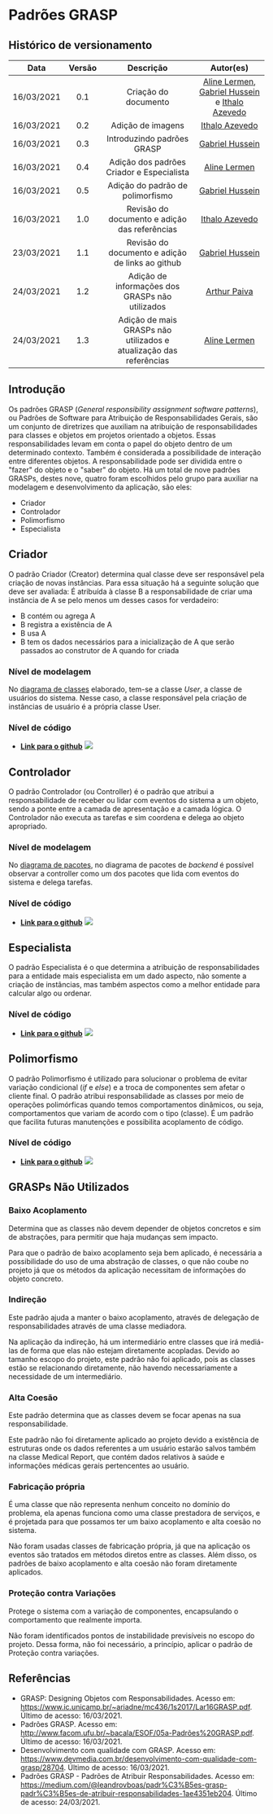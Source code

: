 # Padrões GRASP

## Histórico de versionamento                                                                                    

|    Data    | Versão |                             Descrição                              |                                                                         Autor(es)                                                                         |
| :--------: | :----: | :----------------------------------------------------------------: | :-------------------------------------------------------------------------------------------------------------------------------------------------------: |
| 16/03/2021 |  0.1   |                        Criação do documento                        | [Aline Lermen](https://github.com/AlineLermen), [Gabriel Hussein](https://github.com/GabrielHussein) e [Ithalo Azevedo](https://github.com/ithaloazevedo) |
| 16/03/2021 |  0.2   |                         Adição de imagens                          |                                                    [Ithalo Azevedo](https://github.com/ithaloazevedo)                                                     |
| 16/03/2021 |  0.3   |                     Introduzindo padrões GRASP                     |                                                   [Gabriel Hussein](https://github.com/GabrielHussein)                                                    |
| 16/03/2021 |  0.4   |             Adição dos padrões Criador e Especialista              |                                                      [Aline Lermen](https://github.com/AlineLermen)                                                       |
| 16/03/2021 |  0.5   |                  Adição do padrão de polimorfismo                  |                                                   [Gabriel Hussein](https://github.com/GabrielHussein)                                                    |
| 16/03/2021 |  1.0   |           Revisão do documento e adição das referências            |                                                    [Ithalo Azevedo](https://github.com/ithaloazevedo)                                                     |
| 23/03/2021 |  1.1   |          Revisão do documento e adição de links ao github          |                                                   [Gabriel Hussein](https://github.com/GabrielHussein)                                                    |
| 24/03/2021 |  1.2   |          Adição de informações dos GRASPs não utilizados           |                                                      [Arthur Paiva](https://github.com/ArthurPaivaT)                                                      |
| 24/03/2021 |  1.3   | Adição de mais GRASPs não utilizados e atualização das referências |                                                      [Aline Lermen](https://github.com/AlineLermen)                                                       |

## Introdução
 
Os padrões GRASP (*General responsibility assignment software patterns*), ou Padrões de Software para Atribuição de Responsabilidades Gerais, são um conjunto de diretrizes que auxiliam na atribuição de responsabilidades para classes e objetos em projetos orientado a objetos. Essas responsabilidades levam em conta o papel do objeto dentro de um determinado contexto. Também é considerada a possibilidade de interação entre diferentes objetos. A responsabilidade pode ser dividida entre o "fazer" do objeto e o "saber" do objeto. Há um total de nove padrões GRASPs, destes nove, quatro foram escolhidos pelo grupo para auxiliar na modelagem e desenvolvimento da aplicação, são eles:

* Criador
* Controlador
* Polimorfismo
* Especialista


## Criador
O padrão Criador (Creator) determina qual classe deve ser responsável pela criação de novas instâncias. Para essa situação há a seguinte solução que deve ser avaliada:
É atribuída à classe B a responsabilidade de criar uma instância de A se pelo menos um desses casos for verdadeiro:
- B contém ou agrega A
- B registra a existência de A
- B usa A
- B tem os dados necessários para a inicialização de A que serão passados ao construtor de A quando for criada

### Nível de modelagem
No [diagrama de classes](https://unbarqdsw2020-2.github.io/2020.2_G3_ProjetoHigia/#/./04-diagramasUML/diagramaClasse?id=v2) elaborado, tem-se a classe *User*, a classe de usuários do sistema. Nesse caso, a classe responsável pela criação de instâncias de usuário é a própria classe User.
### Nível de código
- [**Link para o github**](https://github.com/UnBArqDsw2020-2/2020.2_G3_ProjetoHigia/blob/devel/backend/src/models/User.js)
![](../assets/images/05-padroesDeProjeto/GRASP/criador.png)


## Controlador
O padrão Controlador (ou Controller) é o padrão que atribui a responsabilidade de receber ou lidar com eventos do sistema a um objeto, sendo a ponte entre a camada de apresentação e a camada lógica. O Controlador não executa as tarefas e sim coordena e delega ao objeto apropriado. 

### Nível de modelagem
No [diagrama de pacotes](https://unbarqdsw2020-2.github.io/2020.2_G3_ProjetoHigia/#/./04-diagramasUML/diagramaPacote?id=diagrama-de-pacotes-backend-v0), no diagrama de pacotes de *backend* é possível observar a controller como um dos pacotes que lida com eventos do sistema e delega tarefas.
### Nível de código
- [**Link para o github**](https://github.com/UnBArqDsw2020-2/2020.2_G3_ProjetoHigia/blob/devel/backend/src/controller/UserController.js)
![](../assets/images/05-padroesDeProjeto/GRASP/controlador.png)


## Especialista
O padrão Especialista é o que determina a atribuição de responsabilidades para a entidade mais especialista em um dado aspecto, não somente a criação de instâncias, mas também aspectos como a melhor entidade para calcular algo ou ordenar.
### Nível de código
- [**Link para o github**](https://github.com/UnBArqDsw2020-2/2020.2_G3_ProjetoHigia/blob/devel/backend/src/config/SetupServer.js)
![](../assets/images/05-padroesDeProjeto/GRASP/especialista.png)


## Polimorfismo
O padrão Polimorfismo é utilizado para solucionar o problema de evitar variação condicional (*if* e *else*) e a troca de componentes sem afetar o cliente final. O padrão atribui responsabilidade as classes por meio de operações polimórficas quando temos comportamentos dinâmicos, ou seja, comportamentos que variam de acordo com o tipo (classe). É um padrão que facilita futuras manutenções e possibilita acoplamento de código.
### Nível de código
- [**Link para o github**](https://github.com/UnBArqDsw2020-2/2020.2_G3_ProjetoHigia/blob/devel/backend/src/Database/Base.js)
![](../assets/images/05-padroesDeProjeto/GRASP/polimorfismo.png)


## GRASPs Não Utilizados

### Baixo Acoplamento

Determina que as classes não devem depender de objetos concretos e sim de abstrações, para permitir que haja mudanças sem impacto.

Para que o padrão de baixo acoplamento seja bem aplicado, é necessária a possibilidade do uso de uma abstração de classes, o que não coube no projeto já que os métodos da aplicação necessitam de informações do objeto concreto. 

### Indireção

Este padrão ajuda a manter o baixo acoplamento, através de delegação de responsabilidades através de uma classe mediadora.

Na aplicação da indireção, há um intermediário entre classes que irá mediá-las de forma que elas não estejam diretamente acopladas. Devido ao tamanho escopo do projeto, este padrão não foi aplicado, pois as classes estão se relacionando diretamente, não havendo necessariamente a necessidade de um intermediário.

### Alta Coesão

Este padrão determina que as classes devem se focar apenas na sua responsabilidade.

Este padrão não foi diretamente aplicado ao projeto devido a existência de estruturas onde os dados referentes a um usuário estarão salvos também na classe Medical Report, que contém dados relativos à saúde e informações médicas gerais pertencentes ao usuário.

### Fabricação própria

É uma classe que não representa nenhum conceito no domínio do problema, ela apenas funciona como uma classe prestadora de serviços, e é projetada para que possamos ter um baixo acoplamento e alta coesão no sistema.

Não foram usadas classes de fabricação própria, já que na aplicação os eventos são tratados em métodos diretos entre as classes. Além disso, os padrões de baixo acoplamento e alta coesão não foram diretamente aplicados.

### Proteção contra Variações

Protege o sistema com a variação de componentes, encapsulando o comportamento que realmente importa.

Não foram identificados pontos de instabilidade previsíveis no escopo do projeto. Dessa forma, não foi necessário, a princípio, aplicar o padrão de Proteção contra variações.


## Referências
- GRASP: Designing Objetos com Responsabilidades. Acesso em: https://www.ic.unicamp.br/~ariadne/mc436/1s2017/Lar16GRASP.pdf. Último de acesso: 16/03/2021.
- Padrões GRASP. Acesso em: http://www.facom.ufu.br/~bacala/ESOF/05a-Padrões%20GRASP.pdf. Último de acesso: 16/03/2021.
- Desenvolvimento com qualidade com GRASP. Acesso em: https://www.devmedia.com.br/desenvolvimento-com-qualidade-com-grasp/28704. Último de acesso: 16/03/2021.
- Padrões GRASP - Padrões de Atribuir Responsabilidades. Acesso em: https://medium.com/@leandrovboas/padr%C3%B5es-grasp-padr%C3%B5es-de-atribuir-responsabilidades-1ae4351eb204. Último de acesso: 24/03/2021. 
